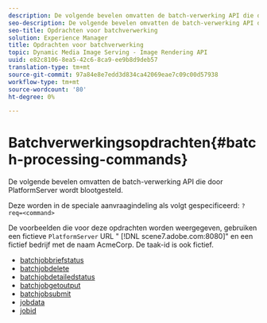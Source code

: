 ```yaml
---
description: De volgende bevelen omvatten de batch-verwerking API die door PlatformServer wordt blootgesteld.
seo-description: De volgende bevelen omvatten de batch-verwerking API die door PlatformServer wordt blootgesteld.
seo-title: Opdrachten voor batchverwerking
solution: Experience Manager
title: Opdrachten voor batchverwerking
topic: Dynamic Media Image Serving - Image Rendering API
uuid: e82c8106-8ea5-42c6-8ca9-ee9b8d9deb57
translation-type: tm+mt
source-git-commit: 97a84e8e7edd3d834ca42069eae7c09c00d57938
workflow-type: tm+mt
source-wordcount: '80'
ht-degree: 0%

---
```



# Batchverwerkingsopdrachten{#batch-processing-commands}

De volgende bevelen omvatten de batch-verwerking API die door PlatformServer wordt blootgesteld.

Deze worden in de speciale aanvraagindeling als volgt gespecificeerd: `?req=<command>`

De voorbeelden die voor deze opdrachten worden weergegeven, gebruiken een fictieve `PlatformServer` URL &quot; [!DNL scene7.adobe.com:8080]&quot; en een fictief bedrijf met de naam AcmeCorp. De taak-id is ook fictief.

* [batchjobbriefstatus](r-batchjobbriefstatus.md)
* [batchjobdelete](r-batchjobdelete.md)
* [batchjobdetailedstatus](r-batchjobdetailedstatus.md)
* [batchjobgetoutput](r-batchjobgetoutput.md)
* [batchjobsubmit](r-batchjobsubmit.md)
* [jobdata](r-jobdata.md)
* [jobid](r-jobid.md)